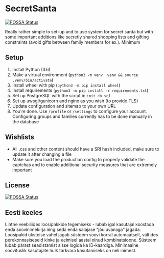 # SecretSanta
[![FOSSA Status](https://app.fossa.io/api/projects/git%2Bgithub.com%2FTaaviE%2FSecretSanta.svg?type=shield)](https://app.fossa.io/projects/git%2Bgithub.com%2FTaaviE%2FSecretSanta?ref=badge_shield)

Really rather simple to set-up and to use system for secret santa but with some important additions like secretly shared
shopping lists and gifting constraints (avoid gifts between family members for ex.). Minimum 

## Setup
1. Install Python (3.6)
2. Make a virtual environment (`python3 -m venv .venv && source .venv/bin/activate`)
3. Install wheel with pip (`python3 -m pip install wheel`)
4. Install requirements (`python3 -m pip install -r requirements.txt`)
5. Set up PostgreSQL with the script in `init_db.sql`
6. Set up uwsgi/gunicorn and nginx as you wish (to provide TLS)
7. Update configuration and sitemap to your own URL 
8. You're done. Use `/profile` or `/settings` to configure your account. Configuring groups and families currently has to be done manually in the database

## Wishlists

* All .css and other content should have a SRI hash included, make sure to update it after changing a file
* Make sure you load the production config to properly validate the captchas and to enable additional security measures that are extremely important

## License
[![FOSSA Status](https://app.fossa.io/api/projects/git%2Bgithub.com%2FTaaviE%2FSecretSanta.svg?type=large)](https://app.fossa.io/projects/git%2Bgithub.com%2FTaaviE%2FSecretSanta?ref=badge_large)

## Eesti keeles

Lihtne veebiliides loosipakkide tegemiseks - lubab igal kasutajal koostada enda soovinimekirja ning seda enda salajase "jõuluvanaga" jagada. Loosipakid üksteise vahel jagab süsteem soovi korral automaatselt, vältides perekonnasiseseid kinke ja eelmisel aastal olnud kombinatsioone. Süsteem lubab pärast seadistamist sisse logida ka ID-kaardiga. Minimaalne soovituslik kasutajate hulk tarkvara kasutamiseks on neli inimest.
